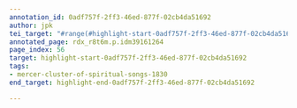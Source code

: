 ```yaml
---
annotation_id: 0adf757f-2ff3-46ed-877f-02cb4da51692
author: jpk
tei_target: "#range(#highlight-start-0adf757f-2ff3-46ed-877f-02cb4da51692, #highlight-end-0adf757f-2ff3-46ed-877f-02cb4da51692)"
annotated_page: rdx_r8t6m.p.idm39161264
page_index: 56
target: highlight-start-0adf757f-2ff3-46ed-877f-02cb4da51692
tags:
- mercer-cluster-of-spiritual-songs-1830
end_target: highlight-end-0adf757f-2ff3-46ed-877f-02cb4da51692

---
```

